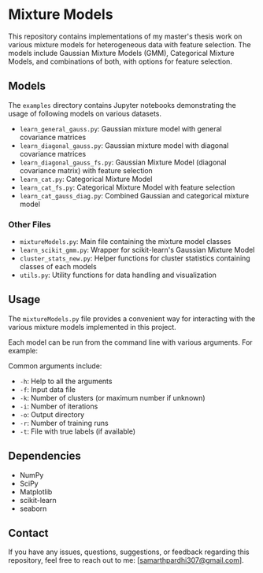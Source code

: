 # Mixture Models

This repository contains implementations of my master's thesis work on various mixture models for heterogeneous data with feature selection. The models include Gaussian Mixture Models (GMM), Categorical Mixture Models, and combinations of both, with options for feature selection.

## Models

The `examples` directory contains Jupyter notebooks demonstrating the usage of following models on various datasets.

- `learn_general_gauss.py`: Gaussian mixture model with general covariance matrices
- `learn_diagonal_gauss.py`: Gaussian mixture model with diagonal covariance matrices
- `learn_diagonal_gauss_fs.py`: Gaussian Mixture Model (diagonal covariance matrix) with feature selection
- `learn_cat.py`: Categorical Mixture Model
- `learn_cat_fs.py`: Categorical Mixture Model with feature selection
- `learn_cat_gauss_diag.py`: Combined Gaussian and categorical mixture model

### Other Files

- `mixtureModels.py`: Main file containing the mixture model classes
- `learn_scikit_gmm.py`: Wrapper for scikit-learn's Gaussian Mixture Model
- `cluster_stats_new.py`: Helper functions for cluster statistics containing classes of each models
- `utils.py`: Utility functions for data handling and visualization

## Usage

The `mixtureModels.py` file provides a convenient way for interacting with the various mixture models implemented in this project.

Each model can be run from the command line with various arguments. For example:

Common arguments include:

- `-h`: Help to all the arguments
- `-f`: Input data file
- `-k`: Number of clusters (or maximum number if unknown)
- `-i`: Number of iterations
- `-o`: Output directory
- `-r`: Number of training runs
- `-t`: File with true labels (if available)

## Dependencies

- NumPy
- SciPy
- Matplotlib
- scikit-learn
- seaborn

## Contact

If you have any issues, questions, suggestions, or feedback regarding this repository, feel free to reach out to me: [samarthpardhi307@gmail.com].

